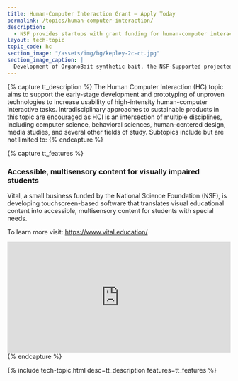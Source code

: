```yaml
---
title: Human-Computer Interaction Grant – Apply Today 
permalink: /topics/human-computer-interaction/
description: 
  - NSF provides startups with grant funding for human-computer interaction technology. 
layout: tech-topic
topic_code: hc
section_image: "/assets/img/bg/kepley-2c-ct.jpg"
section_image_caption: |
  Development of OrganoBait synthetic bait, the NSF-Supported projected from [Kepley BioSystems]({{ site.baseurl }}/awardees/phase-2/details/?company=kepley-biosystems-incorporated#kepley-biosystems-incorporated) to provide an ocean-restorative alternative bait product
---
```

{% capture tt_description %}
The Human Computer Interaction (HC) topic aims to support the early-stage development and prototyping of unproven technologies to increase usability of high-intensity human-computer interactive tasks. Intradisciplinary approaches to sustainable products in this topic are encouraged as HCI is an intersection of multiple disciplines, including computer science, behavioral sciences, human-centered design, media studies, and several other fields of study. Subtopics include but are not limited to:
{% endcapture %}

{% capture tt_features %}
<div class="usa-section usa-content usa-grid">
  <div class="image-video">
    <div class="usa-width-one-half">
      <h3>Accessible, multisensory content for visually impaired students</h3>
      <p>Vital, a small business funded by the National Science Foundation (NSF), is developing touchscreen-based software that translates visual educational content into accessible, multisensory content for students with special needs.</p>
      <p>To learn more visit: <a href="https://www.vital.education/">https://www.vital.education/</a></p>
    </div>
    <div class="usa-width-one-half">
      <iframe sandbox="allow-same-origin allow-scripts" title="Vital" width="100%" height="250" src="https://www.youtube.com/embed/iKqpWy_9KSE" frameborder="0" allowfullscreen=""></iframe>
    </div>
  </div>
</div>
{% endcapture %}

{% include tech-topic.html desc=tt_description features=tt_features %}
